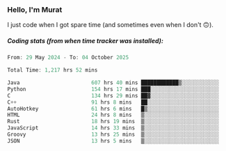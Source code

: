 ### Hello, I'm Murat

I just code when I got spare time (and sometimes even when I don't 🙃).

##### Coding stats (from when time tracker was installed):
<!--START_SECTION:wakatime-->

```cpp
From: 29 May 2024 - To: 04 October 2025

Total Time: 1,217 hrs 52 mins

Java                       607 hrs 40 mins ████████████▒░░░░░░░░░░░░   49.62 %
Python                     154 hrs 17 mins ███░░░░░░░░░░░░░░░░░░░░░░   12.60 %
C                          134 hrs 29 mins ██▓░░░░░░░░░░░░░░░░░░░░░░   10.98 %
C++                        91 hrs 8 mins   ██░░░░░░░░░░░░░░░░░░░░░░░   07.44 %
AutoHotkey                 61 hrs 6 mins   █▒░░░░░░░░░░░░░░░░░░░░░░░   04.99 %
HTML                       24 hrs 8 mins   ▒░░░░░░░░░░░░░░░░░░░░░░░░   01.97 %
Rust                       18 hrs 19 mins  ▒░░░░░░░░░░░░░░░░░░░░░░░░   01.50 %
JavaScript                 14 hrs 33 mins  ▒░░░░░░░░░░░░░░░░░░░░░░░░   01.19 %
Groovy                     13 hrs 25 mins  ▒░░░░░░░░░░░░░░░░░░░░░░░░   01.10 %
JSON                       13 hrs 5 mins   ▒░░░░░░░░░░░░░░░░░░░░░░░░   01.07 %
```

<!--END_SECTION:wakatime-->
